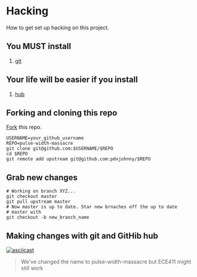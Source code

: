# Hacking

How to get set up hacking on this project.

## You MUST install

1. [git](https://git-scm.com)

## Your life will be easier if you install

1. [hub](https://hub.github.com)

## Forking and cloning this repo

[Fork](https://github.com/pdxjohnny/pulse-width-massacre#fork-destination-box) this
repo.

```console
USERNAME=your_github_username
REPO=pulse-width-massacre
git clone git@github.com:$USERNAME/$REPO
cd $REPO
git remote add upstream git@github.com:pdxjohnny/$REPO
```

## Grab new changes

```console
# Working on branch XYZ...
git checkout master
git pull upstream master
# Now master is up to date. Star new brnaches off the up to date
# master with
git checkout -b new_branch_name
```

## Making changes with git and GitHib hub

[![asciicast](https://asciinema.org/a/141147.png)](https://asciinema.org/a/141147)

> We've changed the name to pulse-width-massacre
> but ECE411 might still work
